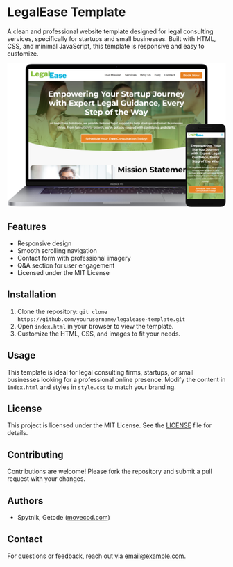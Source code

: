 # LegalEase Template

A clean and professional website template designed for legal consulting services, specifically for startups and small businesses. Built with HTML, CSS, and minimal JavaScript, this template is responsive and easy to customize.

![LegalEase Template Screenshot](screenshot.png)

## Features
- Responsive design
- Smooth scrolling navigation
- Contact form with professional imagery
- Q&A section for user engagement
- Licensed under the MIT License

## Installation
1. Clone the repository: `git clone https://github.com/yourusername/legalease-template.git`
2. Open `index.html` in your browser to view the template.
3. Customize the HTML, CSS, and images to fit your needs.

## Usage
This template is ideal for legal consulting firms, startups, or small businesses looking for a professional online presence. Modify the content in `index.html` and styles in `style.css` to match your branding.

## License
This project is licensed under the MIT License. See the [LICENSE](LICENSE.txt) file for details.

## Contributing
Contributions are welcome! Please fork the repository and submit a pull request with your changes.

## Authors
- Spytnik, Getode ([movecod.com](https://movecod.com))

## Contact
For questions or feedback, reach out via [email@example.com](mailto:email@example.com).